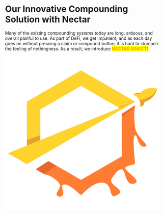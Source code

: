 # Our Innovative Compounding Solution with Nectar

Many of the existing compounding systems today are long, arduous, and overall painful to use. As part of DeFi, we get impatient, and as each day goes on without pressing a claim or compound button, it is hard to stomach the feeling of nothingness. As a result, we introduce <mark style="color:orange;"></mark> <mark style="color:orange;"></mark><mark style="color:orange;">**NECTAR ($NECT)**</mark>.

![](<../../.gitbook/assets/image (18).png>)

